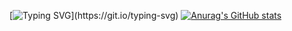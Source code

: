 [![Typing SVG](https://readme-typing-svg.demolab.com?font=Fira+Code&pause=1000&width=435&lines=Hi+there+%F0%9F%91%8B%2C+I+am+Denesh+Barua.;Student+at+CSE+%2C+CUET.)](https://git.io/typing-svg)
[![Anurag's GitHub stats](https://github-readme-stats.vercel.app/api?DBPCUETanuraghazra)](https://github.com/anuraghazra/github-readme-stats)
